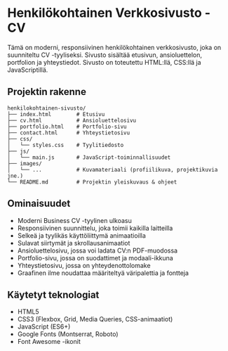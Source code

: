 # Henkilökohtainen Verkkosivusto - CV

Tämä on moderni, responsiivinen henkilökohtainen verkkosivusto, joka on suunniteltu CV -tyyliseksi. Sivusto sisältää etusivun, ansioluettelon, portfolion ja yhteystiedot. Sivusto on toteutettu HTML:llä, CSS:llä ja JavaScriptillä.

## Projektin rakenne

```
henkilokohtainen-sivusto/
├── index.html        # Etusivu
├── cv.html           # Ansioluettelosivu
├── portfolio.html    # Portfolio-sivu
├── contact.html      # Yhteystietosivu
├── css/
│   └── styles.css    # Tyylitiedosto
├── js/
│   └── main.js       # JavaScript-toiminnallisuudet
├── images/
│   └── ...           # Kuvamateriaali (profiilikuva, projektikuvia jne.)
└── README.md         # Projektin yleiskuvaus & ohjeet
```

## Ominaisuudet

- Moderni Business CV -tyylinen ulkoasu
- Responsiivinen suunnittelu, joka toimii kaikilla laitteilla
- Selkeä ja tyylikäs käyttöliittymä animaatioilla
- Sulavat siirtymät ja skrollausanimaatiot
- Ansioluettelosivu, jossa voi ladata CV:n PDF-muodossa
- Portfolio-sivu, jossa on suodattimet ja modaali-ikkuna
- Yhteystietosivu, jossa on yhteydenottolomake
- Graafinen ilme noudattaa määriteltyä väripalettia ja fontteja

## Käytetyt teknologiat

- HTML5
- CSS3 (Flexbox, Grid, Media Queries, CSS-animaatiot)
- JavaScript (ES6+)
- Google Fonts (Montserrat, Roboto)
- Font Awesome -ikonit

